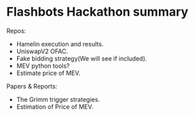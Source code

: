 # Flashbots Hackathon summary

Repos:

- Hamelin execution and results.
- UniswapV2 OFAC.
- Fake bidding strategy(We will see if included).
- MEV python tools?
- Estimate price of MEV.

Papers & Reports:

- The Grimm trigger strategies.
- Estimation of Price of MEV.
